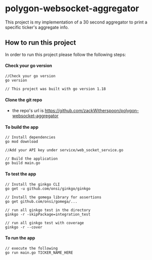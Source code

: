 # polygon-websocket-aggregator
This project is my implementation of a 30 second aggregator to print a specific ticker's aggregate info.

## How to run this project
In order to run this project please follow the following steps: 

#### Check your go version 
````
//Check your go version
go version

// This project was built with go version 1.18
````

#### Clone the git repo
* the repo's url is https://github.com/zackWitherspoon/polygon-websocket-aggregator

#### To build the app
````
// Install dependencies
go mod download

//Add your API key under service/web_socket_service.go

// Build the application
go build main.go
````

#### To test the app
````
// Install the ginkgo CLI
go get -u github.com/onsi/ginkgo/ginkgo

// Install the gomega library for assertions
go get github.com/onsi/gomega/...

// run all ginkgo test in the directory
ginkgo -r -skipPackage=integration_test

// run all ginkgo test with coverage
ginkgo -r --cover
````

#### To run the app
````
// execute the following
go run main.go TICKER_NAME_HERE 
````